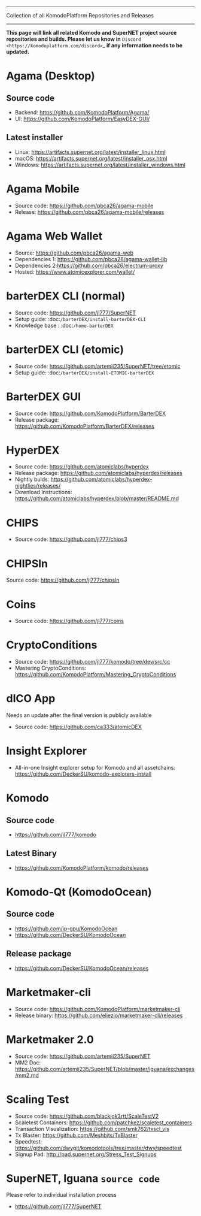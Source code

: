 **********************************************************
Collection of all KomodoPlatform Repositories and Releases
**********************************************************

**This page will link all related Komodo and SuperNET project source repositories and builds. Please let us know in** `Discord <https://komodoplatform.com/discord>`_ **if any information needs to be updated.**

Agama (Desktop)
===============

Source code
-----------

* Backend: https://github.com/KomodoPlatform/Agama/
* UI: https://github.com/KomodoPlatform/EasyDEX-GUI/

Latest installer
----------------

* Linux: https://artifacts.supernet.org/latest/installer_linux.html
* macOS: https://artifacts.supernet.org/latest/installer_osx.html
* Windows: https://artifacts.supernet.org/latest/installer_windows.html

Agama Mobile
============

* Source code: https://github.com/pbca26/agama-mobile
* Release: https://github.com/pbca26/agama-mobile/releases

Agama Web Wallet
================

* Source: https://github.com/pbca26/agama-web
* Dependencies 1: https://github.com/pbca26/agama-wallet-lib
* Dependencies 2:https://github.com/pbca26/electrum-proxy
* Hosted: https://www.atomicexplorer.com/wallet/

barterDEX CLI (normal)
======================

* Source code: https://github.com/jl777/SuperNET
* Setup guide: :doc:`/barterDEX/install-barterDEX-CLI`
* Knowledge base : :doc:`/home-barterDEX`

barterDEX CLI (etomic)
======================

* Source code: https://github.com/artemii235/SuperNET/tree/etomic
* Setup guide: :doc:`/barterDEX/install-ETOMIC-barterDEX`

BarterDEX GUI
=============

* Source code: https://github.com/KomodoPlatform/BarterDEX
* Release package: https://github.com/KomodoPlatform/BarterDEX/releases


HyperDEX
========

* Source code: https://github.com/atomiclabs/hyperdex
* Release package: https://github.com/atomiclabs/hyperdex/releases
* Nightly bulds: https://github.com/atomiclabs/hyperdex-nightlies/releases/
* Download Instructions: https://github.com/atomiclabs/hyperdex/blob/master/README.md

CHIPS
=====

* Source code: https://github.com/jl777/chips3

CHIPSln
=======

Source code: https://github.com/jl777/chipsln

Coins
=====

* Source code: https://github.com/jl777/coins

CryptoConditions
================

* Source code: https://github.com/jl777/komodo/tree/dev/src/cc
* Mastering CryptoConditions: https://github.com/KomodoPlatform/Mastering_CryptoConditions

dICO App
========

Needs an update after the final version is publicly available

* Source code: https://github.com/ca333/atomicDEX

Insight Explorer 
================

* All-in-one Insight explorer setup for Komodo and all assetchains: https://github.com/DeckerSU/komodo-explorers-install

Komodo
======

Source code
-----------

* https://github.com/jl777/komodo

Latest Binary
-------------

* https://github.com/KomodoPlatform/komodo/releases

Komodo-Qt (KomodoOcean)
=======================

Source code
-----------

* https://github.com/ip-gpu/KomodoOcean
* https://github.com/DeckerSU/KomodoOcean

Release package
---------------

* https://github.com/DeckerSU/KomodoOcean/releases

Marketmaker-cli
===============

* Source code: https://github.com/KomodoPlatform/marketmaker-cli
* Release binary: https://github.com/eliezio/marketmaker-cli/releases

Marketmaker 2.0
===============

* Source code: https://github.com/artemii235/SuperNET
* MM2 Doc: https://github.com/artemii235/SuperNET/blob/master/iguana/exchanges/mm2.md

Scaling Test
============

* Source code: https://github.com/blackjok3rtt/ScaleTestV2
* Scaletest Containers: https://github.com/patchkez/scaletest_containers
* Transaction Visualization: https://github.com/smk762/txscl_vis
* Tx Blaster: https://github.com/Meshbits/TxBlaster
* Speedtest: https://github.com/dwygit/komodotools/tree/master/dwy/speedtest
* Signup Pad: http://pad.supernet.org/Stress_Test_Signups

SuperNET, Iguana ``source code``
================================

Please refer to individual installation process

* https://github.com/jl777/SuperNET
